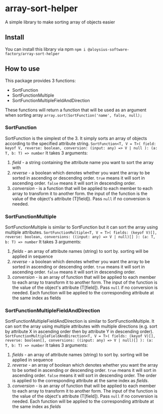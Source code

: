 # array-sort-helper
A simple library to make sorting array of objects easier
## Install
You can install this library via npm
`npm i @aloysius-software-factory/array-sort-helper`
## How to use 
This package provides 3 functions: 
* SortFunction
* SortFunctionMultiple
* SortFunctionMultipleFieldAndDirection

These functions will return a function that will be used as an argument when sorting array
`array.sort(SortFunction('name', false, null);`

### SortFunction
SortFunction is the simplest of the 3. It simply sorts an array of objects according to the specified attribute string. 
    `SortFunction<T, V = T>(
	field: keyof V,
	reverse: boolean,
	conversion: (input: any) => V | null
): (a: T, b: T) => number`
It takes 3 arguments: 
1. *field* - a string containing the attribute name you want to sort the array with
2. *reverse* - a boolean which denotes whether you want the array to be sorted in ascending or descending order. `true` means it will sort in ascending order. `false` means it will sort in descending order. 
3. *conversion* - is a function that will be applied to each member to each array to transform it to another form. the input of the function is the value of the object's attribute (T[field]). Pass `null` if no conversion is needed. 

### SortFunctionMultiple
SortFunctionMultiple is similar to SortFunction but it can sort the array using multiple attributes. 
    `SortFunctionMultiple<T, V = T>(
        fields: (keyof V)[],
        reverse: boolean,
        conversions: ((input: any) => V | null)[]
    ): (a: T, b: T) => number`
It takes 3 arguments: 
1. *fields* - an array of attribute names (string) to sort by. sorting will be applied in sequence
2. *reverse* - a boolean which denotes whether you want the array to be sorted in ascending or descending order. `true` means it will sort in ascending order. `false` means it will sort in descending order. 
3. *conversion* - is an array of function that will be applied to each member to each array to transform it to another form. The input of the function is the value of the object's attribute (T[field]). Pass `null` if no conversion is needed. Each function will be applied to the corresponding attribute at the same index as fields

### SortFunctionMultipleFieldAndDirection
SortFunctionMultipleFieldAndDirection is similar to SortFunctionMultiple. It can sort the array using multiple attributes with multiple directions (e.g. sort by attribute X in ascending order then by attribute Y in descending order). 
    `SortFunctionMultipleFieldAndDirection<T, V = T>(
        fields: (keyof V)[],
        reverse: boolean[],
        conversions: ((input: any) => V | null)[]
    ): (a: T, b: T) => number`
It takes 3 arguments: 
1. *fields* - an array of attribute names (string) to sort by. sorting will be applied in sequence
2. *reverse* - an array of boolean which denotes whether you want the array to be sorted in ascending or descending order. `true` means it will sort in ascending order. `false` means it will sort in descending order. The order is applied to the corresponding attribute at the same index as *fields*. 
3. *conversion* - is an array of function that will be applied to each member to each array to transform it to another form. The input of the function is the value of the object's attribute (T[field]). Pass `null` if no conversion is needed. Each function will be applied to the corresponding attribute at the same index as *fields*   